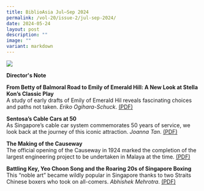 ```yaml
---
title: BiblioAsia Jul–Sep 2024
permalink: /vol-20/issue-2/jul-sep-2024/
date: 2024-05-24
layout: post
description: ""
image: ""
variant: markdown
---
```

<img src="/images/Vol%2020%20Issue%201/Biblioasia_20_1_cover.-png">

<a style="text-decoration: none; font-weight: bold;" href="/holding-area/director-note/">Director's Note</a>

<a style="text-decoration: none; font-weight: bold;" href="/vol-20/issue-1/apr-jun-2024/yip-yew-chong-i-paint-my-singapore/">From Betty of Balmoral Road to Emily of Emerald Hill: A New Look at Stella Kon’s Classic Play</a><br>
A study of early drafts of Emily of Emerald Hil
reveals fascinating choices and paths not taken. *Eriko Ogihara-Schuck*. [(PDF)](/files/pdf/Vol%2020/BiblioAsia_APR_JUN2024_YipYewChong_8May.pdf)


<a style="text-decoration: none; font-weight: bold;" href="/vol-20/issue-1/apr-jun-2024/yip-yew-chong-i-paint-my-singapore/">Sentosa’s Cable Cars at 50</a><br>
As Singapore’s cable car system commemorates 50 years of service, we look back at the journey of this iconic attraction. *Joanna Tan*. [(PDF)](/files/pdf/Vol%2020/BiblioAsia_APR_JUN2024_YipYewChong_8May.pdf)


<a style="text-decoration: none; font-weight: bold;" href="/vol-20/issue-1/apr-jun-2024/yip-yew-chong-i-paint-my-singapore/">The Making of the Causeway</a><br>
The official opening of the Causeway in 1924 marked the completion of the largest engineering project to be undertaken in Malaya at the time. 
 [(PDF)](/files/pdf/Vol%2020/BiblioAsia_APR_JUN2024_YipYewChong_8May.pdf)


<a style="text-decoration: none; font-weight: bold;" href="/vol-20/issue-1/apr-jun-2024/yip-yew-chong-i-paint-my-singapore/">Battling Key, Yeo Choon Song and the Roaring 20s of Singapore Boxing </a><br>
This “noble art” became wildly popular in Singapore thanks to two Straits Chinese boxers who took on all-comers. *Abhishek Mehrotra*. [(PDF)](/files/pdf/Vol%2020/BiblioAsia_APR_JUN2024_YipYewChong_8May.pdf)